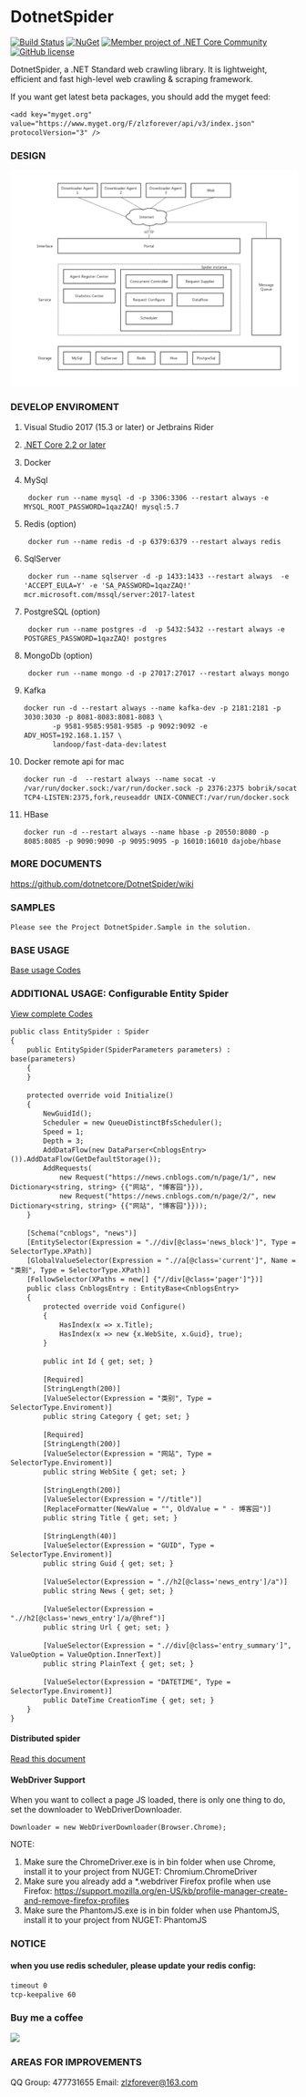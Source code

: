 # DotnetSpider

[![Build Status](https://dev.azure.com/zlzforever/DotnetSpider/_apis/build/status/dotnetcore.DotnetSpider?branchName=master)](https://dev.azure.com/zlzforever/DotnetSpider/_build/latest?definitionId=3&branchName=master)
[![NuGet](https://img.shields.io/nuget/vpre/DotnetSpider.svg)](https://www.nuget.org/packages/DotnetSpider)
[![Member project of .NET Core Community](https://img.shields.io/badge/member%20project%20of-NCC-9e20c9.svg)](https://github.com/dotnetcore)
[![GitHub license](https://img.shields.io/github/license/dotnetcore/DotnetSpider.svg)](https://github.com/dotnetcore/DotnetSpider/blob/master/LICENSE.txt)

DotnetSpider, a .NET Standard web crawling library. It is lightweight, efficient and fast high-level web crawling & scraping framework.

If you want get latest beta packages, you should add the myget feed: 

```
<add key="myget.org" value="https://www.myget.org/F/zlzforever/api/v3/index.json" protocolVersion="3" />
```

### DESIGN

![DESIGN IMAGE](https://github.com/dotnetcore/DotnetSpider/blob/master/images/%E6%95%B0%E6%8D%AE%E9%87%87%E9%9B%86%E7%B3%BB%E7%BB%9F.png?raw=true)

### DEVELOP ENVIROMENT

1. Visual Studio 2017 (15.3 or later) or Jetbrains Rider
2. [.NET Core 2.2 or later](https://www.microsoft.com/net/download/windows)
3. Docker
4. MySql

        docker run --name mysql -d -p 3306:3306 --restart always -e MYSQL_ROOT_PASSWORD=1qazZAQ! mysql:5.7

5. Redis (option)

        docker run --name redis -d -p 6379:6379 --restart always redis

6. SqlServer

        docker run --name sqlserver -d -p 1433:1433 --restart always  -e 'ACCEPT_EULA=Y' -e 'SA_PASSWORD=1qazZAQ!' mcr.microsoft.com/mssql/server:2017-latest

8. PostgreSQL (option)

        docker run --name postgres -d  -p 5432:5432 --restart always -e POSTGRES_PASSWORD=1qazZAQ! postgres

9. MongoDb  (option)

        docker run --name mongo -d -p 27017:27017 --restart always mongo
        
10. Kafka

        docker run -d --restart always --name kafka-dev -p 2181:2181 -p 3030:3030 -p 8081-8083:8081-8083 \
               -p 9581-9585:9581-9585 -p 9092:9092 -e ADV_HOST=192.168.1.157 \
               landoop/fast-data-dev:latest
        
11. Docker remote api for mac

        docker run -d  --restart always --name socat -v /var/run/docker.sock:/var/run/docker.sock -p 2376:2375 bobrik/socat TCP4-LISTEN:2375,fork,reuseaddr UNIX-CONNECT:/var/run/docker.sock

12. HBase

        docker run -d --restart always --name hbase -p 20550:8080 -p 8085:8085 -p 9090:9090 -p 9095:9095 -p 16010:16010 dajobe/hbase                           
                        
### MORE DOCUMENTS

https://github.com/dotnetcore/DotnetSpider/wiki

### SAMPLES

    Please see the Project DotnetSpider.Sample in the solution.

### BASE USAGE

[Base usage Codes](https://github.com/zlzforever/DotnetSpider/blob/master/src/DotnetSpider.Sample/samples/BaseUsage.cs)

### ADDITIONAL USAGE: Configurable Entity Spider

[View complete Codes](https://github.com/zlzforever/DotnetSpider/blob/master/src/DotnetSpider.Sample/samples/EntitySpider.cs)

	public class EntitySpider : Spider
	{
		public EntitySpider(SpiderParameters parameters) : base(parameters)
		{
		}
		
		protected override void Initialize()
		{
			NewGuidId();
			Scheduler = new QueueDistinctBfsScheduler();
			Speed = 1;
			Depth = 3;
			AddDataFlow(new DataParser<CnblogsEntry>()).AddDataFlow(GetDefaultStorage());
			AddRequests(
				new Request("https://news.cnblogs.com/n/page/1/", new Dictionary<string, string> {{"网站", "博客园"}}),
				new Request("https://news.cnblogs.com/n/page/2/", new Dictionary<string, string> {{"网站", "博客园"}}));
		}

		[Schema("cnblogs", "news")]
		[EntitySelector(Expression = ".//div[@class='news_block']", Type = SelectorType.XPath)]
		[GlobalValueSelector(Expression = ".//a[@class='current']", Name = "类别", Type = SelectorType.XPath)]
		[FollowSelector(XPaths = new[] {"//div[@class='pager']"})]
		public class CnblogsEntry : EntityBase<CnblogsEntry>
		{
			protected override void Configure()
			{
				HasIndex(x => x.Title);
				HasIndex(x => new {x.WebSite, x.Guid}, true);
			}

			public int Id { get; set; }

			[Required]
			[StringLength(200)]
			[ValueSelector(Expression = "类别", Type = SelectorType.Enviroment)]
			public string Category { get; set; }

			[Required]
			[StringLength(200)]
			[ValueSelector(Expression = "网站", Type = SelectorType.Enviroment)]
			public string WebSite { get; set; }

			[StringLength(200)]
			[ValueSelector(Expression = "//title")]
			[ReplaceFormatter(NewValue = "", OldValue = " - 博客园")]
			public string Title { get; set; }

			[StringLength(40)]
			[ValueSelector(Expression = "GUID", Type = SelectorType.Enviroment)]
			public string Guid { get; set; }

			[ValueSelector(Expression = ".//h2[@class='news_entry']/a")]
			public string News { get; set; }

			[ValueSelector(Expression = ".//h2[@class='news_entry']/a/@href")]
			public string Url { get; set; }

			[ValueSelector(Expression = ".//div[@class='entry_summary']", ValueOption = ValueOption.InnerText)]
			public string PlainText { get; set; }

			[ValueSelector(Expression = "DATETIME", Type = SelectorType.Enviroment)]
			public DateTime CreationTime { get; set; }
		}
	}

#### Distributed spider
     

[Read this document](https://github.com/dotnetcore/DotnetSpider/wiki/3-Distributed-Spider)

#### WebDriver Support

When you want to collect a page JS loaded, there is only one thing to do, set the downloader to WebDriverDownloader.

    Downloader = new WebDriverDownloader(Browser.Chrome);

NOTE:

1.  Make sure the ChromeDriver.exe is in bin folder when use Chrome, install it to your project from NUGET: Chromium.ChromeDriver
2.  Make sure you already add a \*.webdriver Firefox profile when use Firefox: https://support.mozilla.org/en-US/kb/profile-manager-create-and-remove-firefox-profiles
3.  Make sure the PhantomJS.exe is in bin folder when use PhantomJS, install it to your project from NUGET: PhantomJS

### NOTICE

#### when you use redis scheduler, please update your redis config:

    timeout 0
    tcp-keepalive 60

### Buy me a coffee

![](https://github.com/zlzforever/DotnetSpiderPictures/raw/master/pay.png)

### AREAS FOR IMPROVEMENTS

QQ Group: 477731655
Email: zlzforever@163.com
